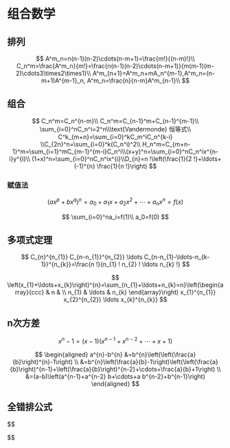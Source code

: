 # 组合数学

## 排列

$$
A^m_n=n(n-1)(n-2)\cdots(n-m+1)=\frac{m!}{(n-m)!}\\
C_n^m=\frac{A^m_n}{m!}=\frac{n(n-1)(n-2)\cdots(n-m+1)}{m(m-1)(m-2)\cdots3\times2\times1}\\
A^m_{n+1}=A^m_n+mA_n^{m-1},A^m_n=(n-m+1)A^{m-1}_n,
A^m_n=\frac{n}{n-m}A^m_{n-1}\\
$$

## 组合

$$
C_n^m=C_n^{n-m}\\
C_n^m=C_{n-1}^m+C_{n-1}^{m-1}\\
\sum_{i=0}^nC_n^i=2^n\\\text{Vandermonde} 恒等式\\
C^k_{m+n}=\sum_{i=0}^kC_m^iC_n^{k-i}
\\C_{2n}^n=\sum_{i=0}^k(C_n^i)^2\\
H_n^m=C_{m+n-1}^m=\sum_{i=1}^mC_{m-1}^{m-i}C_n^i\\(x+y)^n=\sum_{i=0}^nC_n^ix^{n-i}y^{i}\\
(1+x)^n=\sum_{i=0}^nC_n^ix^{i}\\D_{n}=n !\left(\frac{1}{2 !}+\ldots+(-1)^{n} \frac{1}{n !}\right)
$$



### 赋值法

$$
(ax^p+bx^q)^n=a_0+a_1x+a_2x^2+\cdots+a_nx^n=f(x)
$$

$$
\sum_{i=0}^na_i=f(1)\\
a_0=f(0)
$$



## 多项式定理

$$
C_{n}^{n_{1}} C_{n-n_{1}}^{n_{2}} \ldots C_{n-n_{1}-\ldots-n_{k-1}}^{n_{k}}=\frac{n !}{n_{1} ! n_{2} ! \ldots n_{k} !}
$$

$$
\left(x_{1}+\ldots+x_{k}\right)^{n}=\sum_{n_{1}+\ldots+n_{k}=n}\left(\begin{array}{ccc} 
& n & \\
n_{1} & \ldots & n_{k}
\end{array}\right) x_{1}^{n_{1}} x_{2}^{n_{2}} \ldots x_{k}^{n_{k}}
$$

## n次方差

$$
x^{n}-1=(x-1)\left(x^{n-1}+x^{n-2}+\cdots+x+1\right)
$$


$$
\begin{aligned}
a^{n}-b^{n} &=b^{n}\left(\left(\frac{a}{b}\right)^{n}-1\right) \\
&=b^{n}\left(\frac{a}{b}-1\right)\left(\left(\frac{a}{b}\right)^{n-1}+\left(\frac{a}{b}\right)^{n-2}+\cdots+\frac{a}{b}+1\right) \\
&=(a-b)\left(a^{n-1}+a^{n-2} b+\cdots+a b^{n-2}+b^{n-1}\right)
\end{aligned}
$$

## 全错排公式
$$

$$


